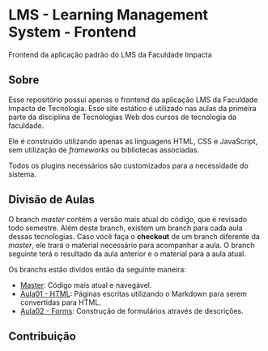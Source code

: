 # LMS - Learning Management System - Frontend

Frontend da aplicação padrão do LMS da Faculdade Impacta

## Sobre

Esse repositório possui apenas o frontend da aplicação LMS da Faculdade Impacta de Tecnologia. Esse site estático é utilizado nas aulas da primeira parte da disciplina de Tecnologias Web dos cursos de tecnologia da faculdade.

Ele é construído utilizando apenas as linguagens HTML, CSS e JavaScript, sem utilização de *frameworks* ou bibliotecas associadas.

Todos os plugins necessários são customizados para a necessidade do sistema.

## Divisão de Aulas

O branch *master* contém a versão mais atual do código, que é revisado todo semestre. Além deste branch, existem um branch para cada aula dessas tecnologias. Caso você faça o **checkout** de um branch diferente da *master*, ele trará o material necessário para acompanhar a aula. O branch seguinte terá o resultado da aula anterior e o material para a aula atual.

Os branchs estão dividos então da seguinte maneira:

- [Master](https://github.com/tecnologias-web/lms-frontend/tree/master): Código mais atual e navegável.
- [Aula01 - HTML](https://github.com/tecnologias-web/lms-frontend/tree/Aula01-HTML): Páginas escritas utilizando o Markdown para serem convertidas para HTML.
- [Aula02 - Forms](https://github.com/tecnologias-web/lms-frontend/tree/Aula02-Forms): Construção de formulários através de descrições.

## Contribuição
